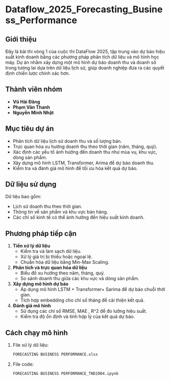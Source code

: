 # Dataflow_2025_Forecasting_Business_Performance

## Giới thiệu
Đây là bài thi vòng 1 của cuộc thi DataFlow 2025, tập trung vào dự báo hiệu suất kinh doanh bằng các phương pháp phân tích dữ liệu và mô hình học máy. Dự án nhằm xây dựng một mô hình dự báo doanh thu và doanh số trong tương lai dựa trên dữ liệu lịch sử, giúp doanh nghiệp đưa ra các quyết định chiến lược chính xác hơn.

## Thành viên nhóm
- **Vũ Hải Đăng**
- **Phạm Văn Thanh**
- **Nguyễn Minh Nhật**

## Mục tiêu dự án
- Phân tích dữ liệu lịch sử doanh thu và số lượng bán.
- Trực quan hóa xu hướng doanh thu theo thời gian (năm, tháng, quý).
- Xác định các yếu tố ảnh hưởng đến doanh thu như mùa vụ, khu vực, dòng sản phẩm.
- Xây dựng mô hình LSTM, Transformer, Arima để dự báo doanh thu.
- Kiểm tra và đánh giá mô hình để tối ưu hóa kết quả dự báo.

## Dữ liệu sử dụng
Dữ liệu bao gồm:
- Lịch sử doanh thu theo thời gian.
- Thông tin về sản phẩm và khu vực bán hàng.
- Các chỉ số kinh tế có thể ảnh hưởng đến hiệu suất kinh doanh.

## Phương pháp tiếp cận
1. **Tiền xử lý dữ liệu**
   - Kiểm tra và làm sạch dữ liệu.
   - Xử lý giá trị bị thiếu hoặc ngoại lệ.
   - Chuẩn hóa dữ liệu bằng Min-Max Scaling.
2. **Phân tích và trực quan hóa dữ liệu**
   - Biểu đồ xu hướng theo năm, tháng, quý.
   - So sánh doanh thu giữa các khu vực và dòng sản phẩm.
3. **Xây dựng mô hình dự báo**
   - Áp dụng mô hình LSTM + Transformer+ Sarima để dự báo chuỗi thời gian.
   - Tích hợp embedding cho chỉ số tháng để cải thiện kết quả.
4. **Đánh giá mô hình**
   - Sử dụng các chỉ số RMSE, MAE , R^2 để đo lường hiệu suất.
   - Kiểm tra độ ổn định và tính hợp lý của kết quả dự báo.

## Cách chạy mô hình
1. File xử lý dữ liệu:
   ```bash
   FORECASTING BUSINESS PERFORMANCE.xlsx
   ```
2. File code:
   ```bash
   FORECASTING BUSINESS PERFORMANCE_TND2004.ipynb
   ```



